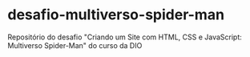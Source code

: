 # desafio-multiverso-spider-man
Repositório do desafio "Criando um Site com HTML, CSS e JavaScript: Multiverso Spider-Man" do curso da DIO
